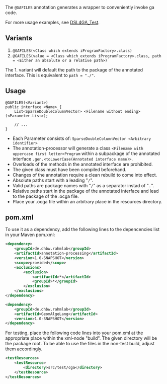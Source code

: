 The `@GAFILES` annotation generates a wrapper to conveniently invoke ga code.

For more usage examples, see [DSL4GA_Test](../DSL4GA_Test/).


## Variants
1. `@GAFILES(<Class which extends iProgramFactory>.class)`
2. `@GAFILES(value = <Class which extends iProgramFactory>.class, path = <Either an absolute or a relative path>)`

The 1. variant will default the path to the package of the annotated interface. This is equivalent to `path = "./"`.


## Usage
```
@GAFILES(<Variant>)
public interface <Name> {
	List<SparseDoubleColumnVector> <Filename without ending>(<Parameter-List>);

	// ...
}
```

- Each Parameter consists of: `SparseDoubleColumnVector <Arbitrary identifier>`
- The annotation-processor will generate a class `<Filename with uppercase first letter>Program` within a subpackage of the annotated interface `.gen.<toLowerCase(Annotated interface name)>`.
- Overloads of the methods in the annotated interface are prohibited.
- The given class must have been compiled beforehand.
- Changes of the annotation require a clean rebuild to come into effect.
- Absolute paths start with a leading "`/`".
- Valid paths are package names with "`/`" as a separator instad of "`.`".
- Relative paths start in the package of the annotated interface and lead to the package of the .ocga file.
- Place your .ocga file within an arbitrary place in the resources directory.


## pom.xml
To use it as a dependency, add the following lines to the depencencies list in your Maven pom.xml:
```xml
<dependency>
	<groupId>de.dhbw.rahmlab</groupId>
	<artifactId>annotation-processing</artifactId>
	<version>1.0-SNAPSHOT</version>
	<scope>provided</scope>
	<exclusions>
		<exclusion>
			<artifactId>*</artifactId>
			<groupId>*</groupId>
		</exclusion>
	</exclusions>
</dependency>

<dependency>
	<groupId>de.dhbw.rahmlab</groupId>
	<artifactId>GeomAlgeLang</artifactId>
	<version>1.0-SNAPSHOT</version>
</dependency>
```

For testing, place the following code lines into your pom.xml at the appropriate place within the xml-node "build". The given directory will be the package root. To be able to use the files in the non-test build, adjust them accordingly.
```xml
<testResources>
	<testResource>
		<directory>src/test/cga</directory>
	</testResource>
</testResources>
```

